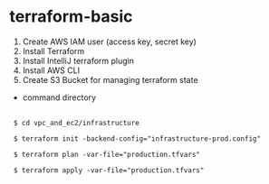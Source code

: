 # terraform-basic

1. Create AWS IAM user (access key, secret key)
2. Install Terraform
3. Install IntelliJ terraform plugin
4. Install AWS CLI
5. Create S3 Bucket for managing terraform state


- command directory
<pre>
 <code>
 $ cd vpc_and_ec2/infrastructure
    
 $ terraform init -backend-config="infrastructure-prod.config"
    
 $ terraform plan -var-file="production.tfvars"
    
 $ terraform apply -var-file="production.tfvars"
 </code>
</pre>
